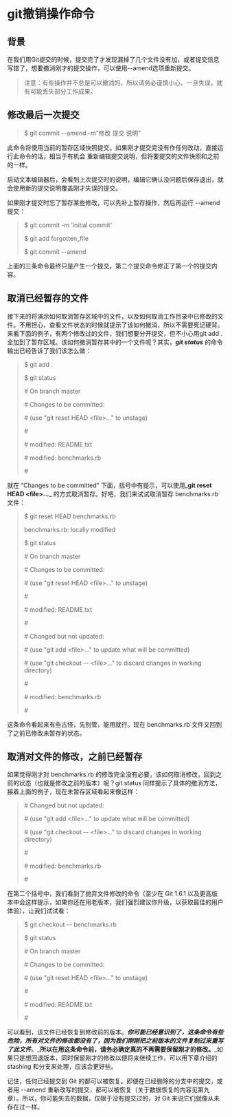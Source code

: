 # git撤销操作命令

## 背景

在我们用Git提交的时候，提交完了才发现漏掉了几个文件没有加，或者提交信息写错了，想要撤消刚才的提交操作，可以使用--amend选项重新提交。

> 注意：有些操作并不总是可以撤消的，所以请务必谨慎小心，一旦失误，就有可能丢失部分工作成果。

## 修改最后一次提交

> $ git commit --amend -m"修改 提交 说明"

此命令将使用当前的暂存区域快照提交。如果刚才提交完没有作任何改动，直接运行此命令的话，相当于有机会 重新编辑提交说明，但将要提交的文件快照和之前的一样。

启动文本编辑器后，会看到上次提交时的说明，编辑它确认没问题后保存退出，就会使用新的提交说明覆盖刚才失误的提交。

如果刚才提交时忘了暂存某些修改，可以先补上暂存操作，然后再运行 --amend 提交：

> $ git commit -m 'initial commit'
>
> $ git add forgotten\_file
>
> $ git commit --amend

上面的三条命令最终只是产生一个提交，第二个提交命令修正了第一个的提交内容。

## 取消已经暂存的文件

接下来的将演示如何取消暂存区域中的文件，以及如何取消工作目录中已修改的文件。不用担心，查看文件状态的时候就提示了该如何撤消，所以不需要死记硬背。来看下面的例子，有两个修改过的文件，我们想要分开提交，但不小心用git add . 全加到了暂存区域。该如何撤消暂存其中的一个文件呢？其实，_**git status**_ 的命令输出已经告诉了我们该怎么做：

> $ git add .
>
> $ git status
>
> \# On branch master
>
> \# Changes to be committed:
>
> \# \(use "git reset HEAD &lt;file&gt;..." to unstage\)
>
> \#
>
> \# modified: README.txt
>
> \# modified: benchmarks.rb
>
> \#

就在 “Changes to be committed” 下面，括号中有提示，可以使用_**git reset HEAD &lt;file&gt;...**_ 的方式取消暂存。好吧，我们来试试取消暂存 benchmarks.rb 文件：

> $ git reset HEAD benchmarks.rb
>
> benchmarks.rb: locally modified
>
> $ git status
>
> \# On branch master
>
> \# Changes to be committed:
>
> \# \(use "git reset HEAD &lt;file&gt;..." to unstage\)
>
> \#
>
> \# modified: README.txt
>
> \#
>
> \# Changed but not updated:
>
> \# \(use "git add &lt;file&gt;..." to update what will be committed\)
>
> \# \(use "git checkout -- &lt;file&gt;..." to discard changes in working directory\)
>
> \#
>
> \# modified: benchmarks.rb
>
> \#

这条命令看起来有些古怪，先别管，能用就行。现在 benchmarks.rb 文件又回到了之前已修改未暂存的状态。

## 取消对文件的修改，之前已经暂存

如果觉得刚才对 benchmarks.rb 的修改完全没有必要，该如何取消修改，回到之前的状态（也就是修改之前的版本）呢？git status 同样提示了具体的撤消方法，接着上面的例子，现在未暂存区域看起来像这样：

> \# Changed but not updated:
>
> \# \(use "git add &lt;file&gt;..." to update what will be committed\)
>
> \# \(use "git checkout -- &lt;file&gt;..." to discard changes in working directory\)
>
> \#
>
> \# modified: benchmarks.rb
>
> \#

在第二个括号中，我们看到了抛弃文件修改的命令（至少在 Git 1.6.1 以及更高版本中会这样提示，如果你还在用老版本，我们强烈建议你升级，以获取最佳的用户体验），让我们试试看：

> $ git checkout -- benchmarks.rb
>
> $ git status
>
> \# On branch master
>
> \# Changes to be committed:
>
> \# \(use "git reset HEAD &lt;file&gt;..." to unstage\)
>
> \#
>
> \# modified: README.txt
>
> \#

可以看到，该文件已经恢复到修改前的版本。_**你可能已经意识到了，这条命令有些危险，所有对文件的修改都没有了，因为我们刚刚把之前版本的文件复制过来重写了此文件**_。_**所以在用这条命令前，请务必确定真的不再需要保留刚才的修改。**_如果只是想回退版本，同时保留刚才的修改以便将来继续工作，可以用下章介绍的 stashing 和分支来处理，应该会更好些。

记住，任何已经提交到 Git 的都可以被恢复。即便在已经删除的分支中的提交，或者用 --amend 重新改写的提交，都可以被恢复（关于数据恢复的内容见第九章）。所以，你可能失去的数据，仅限于没有提交过的，对 Git 来说它们就像从未存在过一样。

